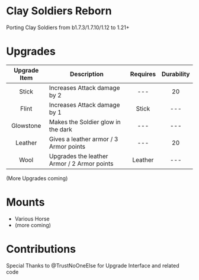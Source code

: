 # Clay Soldiers Reborn

Porting Clay Soldiers from b1.7.3/1.7.10/1.12 to 1.21+

# Upgrades

| Upgrade Item | Description                                 | Requires | Durability |
|:------------:|---------------------------------------------|:--------:|:----------:|
|    Stick     | Increases Attack damage by 2                |   ---    |     20     |
|    Flint     | Increases Attack damage by 1                |  Stick   |    ---     |
|  Glowstone   | Makes the Soldier glow in the dark          |   ---    |    ---     |
|   Leather    | Gives a leather armor / 3 Armor points      |   ---    |     20     |
|     Wool     | Upgrades the leather Armor / 2 Armor points | Leather  |    ---     |
(More Upgrades coming)

# Mounts
- Various Horse
- (more coming)

# Contributions

Special Thanks to @TrustNoOneElse for Upgrade Interface and related code